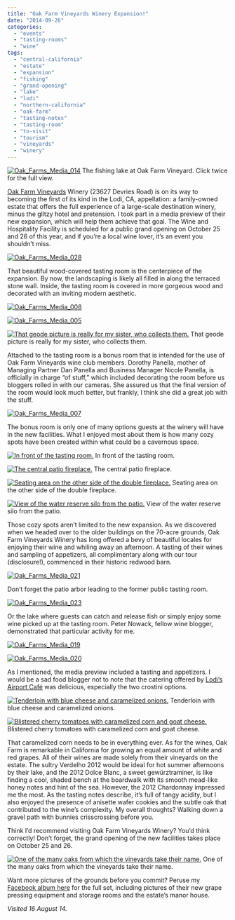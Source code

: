 ```yaml
---
title: "Oak Farm Vineyards Winery Expansion!"
date: "2014-09-26"
categories:
  - "events"
  - "tasting-rooms"
  - "wine"
tags:
  - "central-california"
  - "estate"
  - "expansion"
  - "fishing"
  - "grand-opening"
  - "lake"
  - "lodi"
  - "northern-california"
  - "oak-farm"
  - "tasting-notes"
  - "tasting-room"
  - "to-visit"
  - "tourism"
  - "vineyards"
  - "winery"
---
```





<div class="caption">

[![Oak_Farms_Media_014](http://s3.amazonaws.com/thegourmez-wpmedia/2014/09/Oak_Farms_Media_014-1024x175.jpg)](http://www.thegourmez.com/2014/09/oak-farm-vineyards-winery-expansion-lodi/oak_farms_media_014/) The fishing lake at Oak Farm Vineyard. Click twice for the full view.</div>


[Oak Farm Vineyards](http://www.oakfarmvineyards.com/) Winery (23627 Devries Road) is on its way to becoming the first of its kind in the Lodi, CA, appellation: a family-owned estate that offers the full experience of a large-scale destination winery, minus the glitzy hotel and pretension. I took part in a media preview of their new expansion, which will help them achieve that goal. The Wine and Hospitality Facility is scheduled for a public grand opening on October 25 and 26 of this year, and if you’re a local wine lover, it’s an event you shouldn’t miss.

[![Oak_Farms_Media_028](http://s3.amazonaws.com/thegourmez-wpmedia/2014/09/Oak_Farms_Media_028-500x332.jpg)](http://www.thegourmez.com/2014/09/oak-farm-vineyards-winery-expansion-lodi/oak_farms_media_028/)

That beautiful wood-covered tasting room is the centerpiece of the expansion. By now, the landscaping is likely all filled in along the terraced stone wall. Inside, the tasting room is covered in more gorgeous wood and decorated with an inviting modern aesthetic.

[![Oak_Farms_Media_008](http://s3.amazonaws.com/thegourmez-wpmedia/2014/09/Oak_Farms_Media_008-500x332.jpg)](http://www.thegourmez.com/2014/09/oak-farm-vineyards-winery-expansion-lodi/oak_farms_media_008/)

[![Oak_Farms_Media_005](http://s3.amazonaws.com/thegourmez-wpmedia/2014/09/Oak_Farms_Media_005-332x500.jpg)](http://www.thegourmez.com/2014/09/oak-farm-vineyards-winery-expansion-lodi/oak_farms_media_005/)




<div class="caption">

[![That geode picture is really for my sister, who collects them.](http://s3.amazonaws.com/thegourmez-wpmedia/2014/09/Oak_Farms_Media_010-332x500.jpg)](http://www.thegourmez.com/2014/09/oak-farm-vineyards-winery-expansion-lodi/oak_farms_media_010/) That geode picture is really for my sister, who collects them.</div>


Attached to the tasting room is a bonus room that is intended for the use of Oak Farm Vineyards wine club members. Dorothy Panella, mother of Managing Partner Dan Panella and Business Manager Nicole Panella, is officially in charge “of stuff,” which included decorating the room before us bloggers rolled in with our cameras. She assured us that the final version of the room would look much better, but frankly, I think she did a great job with the stuff.

[![Oak_Farms_Media_007](http://s3.amazonaws.com/thegourmez-wpmedia/2014/09/Oak_Farms_Media_007-500x257.jpg)](http://www.thegourmez.com/2014/09/oak-farm-vineyards-winery-expansion-lodi/oak_farms_media_007/)

The bonus room is only one of many options guests at the winery will have in the new facilities. What I enjoyed most about them is how many cozy spots have been created within what could be a cavernous space.




<div class="caption">

[![In front of the tasting room.](http://s3.amazonaws.com/thegourmez-wpmedia/2014/09/Oak_Farms_Media_036-500x337.jpg)](http://www.thegourmez.com/2014/09/oak-farm-vineyards-winery-expansion-lodi/oak_farms_media_036/) In front of the tasting room.</div>





<div class="caption">

[![The central patio fireplace.](http://s3.amazonaws.com/thegourmez-wpmedia/2014/09/Oak_Farms_Media_032-500x332.jpg)](http://www.thegourmez.com/2014/09/oak-farm-vineyards-winery-expansion-lodi/oak_farms_media_032/) The central patio fireplace.</div>





<div class="caption">

[![Seating area on the other side of the double fireplace.](http://s3.amazonaws.com/thegourmez-wpmedia/2014/09/Oak_Farms_Media_035-500x339.jpg)](http://www.thegourmez.com/2014/09/oak-farm-vineyards-winery-expansion-lodi/oak_farms_media_035/) Seating area on the other side of the double fireplace.</div>





<div class="caption">

[![View of the water reserve silo from the patio.](http://s3.amazonaws.com/thegourmez-wpmedia/2014/09/Oak_Farms_Media_034-500x332.jpg)](http://www.thegourmez.com/2014/09/oak-farm-vineyards-winery-expansion-lodi/oak_farms_media_034/) View of the water reserve silo from the patio.</div>


Those cozy spots aren’t limited to the new expansion. As we discovered when we headed over to the older buildings on the 70-acre grounds, Oak Farm Vineyards Winery has long offered a bevy of beautiful locales for enjoying their wine and whiling away an afternoon. A tasting of their wines and sampling of appetizers, all complimentary along with our tour (disclosure!), commenced in their historic redwood barn.

[![Oak_Farms_Media_021](http://s3.amazonaws.com/thegourmez-wpmedia/2014/09/Oak_Farms_Media_021-500x332.jpg)](http://www.thegourmez.com/2014/09/oak-farm-vineyards-winery-expansion-lodi/oak_farms_media_021/)

Don’t forget the patio arbor leading to the former public tasting room.

[![Oak_Farms_Media_023](http://s3.amazonaws.com/thegourmez-wpmedia/2014/09/Oak_Farms_Media_023-500x332.jpg)](http://www.thegourmez.com/2014/09/oak-farm-vineyards-winery-expansion-lodi/oak_farms_media_023/)

Or the lake where guests can catch and release fish or simply enjoy some wine picked up at the tasting room. Peter Nowack, fellow wine blogger, demonstrated that particular activity for me.

[![Oak_Farms_Media_019](http://s3.amazonaws.com/thegourmez-wpmedia/2014/09/Oak_Farms_Media_019-500x332.jpg)](http://www.thegourmez.com/2014/09/oak-farm-vineyards-winery-expansion-lodi/oak_farms_media_019/)

[![Oak_Farms_Media_020](http://s3.amazonaws.com/thegourmez-wpmedia/2014/09/Oak_Farms_Media_020-332x500.jpg)](http://www.thegourmez.com/2014/09/oak-farm-vineyards-winery-expansion-lodi/oak_farms_media_020/)

As I mentioned, the media preview included a tasting and appetizers. I would be a sad food blogger not to note that the catering offered by [Lodi’s Airport Café](http://www.lodiairport.com/RESTAURANT/restaurant.html) was delicious, especially the two crostini options.




<div class="caption">

[![Tenderloin with blue cheese and caramelized onions.](http://s3.amazonaws.com/thegourmez-wpmedia/2014/09/Oak_Farms_Media_011-500x332.jpg)](http://www.thegourmez.com/2014/09/oak-farm-vineyards-winery-expansion-lodi/oak_farms_media_011/) Tenderloin with blue cheese and caramelized onions.</div>





<div class="caption">

[![Blistered cherry tomatoes with caramelized corn and goat cheese.](http://s3.amazonaws.com/thegourmez-wpmedia/2014/09/Oak_Farms_Media_012-500x332.jpg)](http://www.thegourmez.com/2014/09/oak-farm-vineyards-winery-expansion-lodi/oak_farms_media_012/) Blistered cherry tomatoes with caramelized corn and goat cheese.</div>


That caramelized corn needs to be in everything ever. As for the wines, Oak Farm is remarkable in California for growing an equal amount of white and red grapes. All of their wines are made solely from their vineyards on the estate. The sultry Verdelho 2012 would be ideal for hot summer afternoons by their lake, and the 2012 Dolce Blanc, a sweet gewürztraminer, is like finding a cool, shaded bench at the boardwalk with its smooth mead-like honey notes and hint of the sea. However, the 2012 Chardonnay impressed me the most. As the tasting notes describe, it’s full of tangy acidity, but I also enjoyed the presence of anisette wafer cookies and the subtle oak that contributed to the wine’s complexity. My overall thoughts? Walking down a gravel path with bunnies crisscrossing before you.

Think I’d recommend visiting Oak Farm Vineyards Winery? You’d think correctly! Don’t forget, the grand opening of the new facilities takes place on October 25 and 26.




<div class="caption">

[![One of the many oaks from which the vineyards take their name.](http://s3.amazonaws.com/thegourmez-wpmedia/2014/09/Oak_Farms_Media_037-332x500.jpg)](http://www.thegourmez.com/2014/09/oak-farm-vineyards-winery-expansion-lodi/oak_farms_media_037/) One of the many oaks from which the vineyards take their name.</div>


Want more pictures of the grounds before you commit? Peruse my [Facebook album here](https://www.facebook.com/media/set/?set=a.710223802364876.1073741827.172524816134780&type=1) for the full set, including pictures of their new grape pressing equipment and storage rooms and the estate’s manor house.

_Visited 16 August 14._
